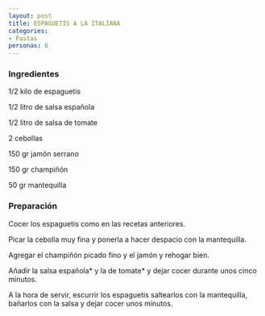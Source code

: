 ```yaml
---
layout: post
title: ESPAGUETIS A LA ITALIANA
categories:
- Pastas
personas: 6 
---
```

<h3>Ingredientes</h3>
1/2 kilo de espaguetis

1/2 litro de salsa española

1/2 litro de salsa de tomate

2 cebollas

150 gr jamón serrano

150 gr champiñón

50 gr mantequilla

<h3>Preparación</h3>
Cocer los espaguetis como en las recetas anteriores.

Picar la cebolla muy fina y ponerla a hacer despacio con la mantequilla.

Agregar el champiñón picado fino y el jamón y rehogar bien.

Añadir la salsa española* y la de tomate* y dejar cocer durante unos cinco minutos.

A la hora de servir, escurrir los espaguetis saltearlos con la mantequilla, bañarlos con la salsa y dejar cocer unos minutos.

